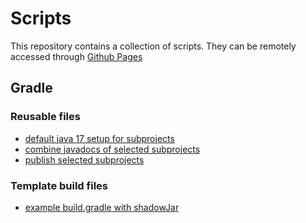 
# Scripts

This repository contains a collection of scripts. They can be remotely accessed through [Github Pages](https://guflimc.github.io/scripts)

## Gradle

### Reusable files
* [default java 17 setup for subprojects](https://guflimc.github.io/scripts/gradle/subprojects-default.gradle)
* [combine javadocs of selected subprojects](https://guflimc.github.io/scripts/gradle/subprojects-javadoc.gradle)
* [publish selected subprojects](https://guflimc.github.io/scripts/gradle/subprojects-publish.gradle)


### Template build files
* [example build.gradle with shadowJar](https://guflimc.github.io/scripts/gradle/shadow.build.gradle)